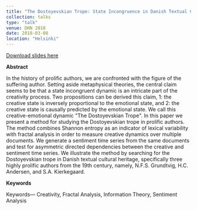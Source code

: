 ```yaml
---
title: "The Dostoyevskian Trope: State Incongruence in Danish Textual Cultural Heritage"
collection: talks
type: "talk"
venue: DHN 2018
date: 2018-03-08
location: "Helsinki"
---
```


[Download slides here](http://knielbo.github.io/files/kln_dtrope.pdf)

**Abstract**

In the history of prolific authors, we are confronted with the figure of the suffering author. Setting
aside metaphysical theories, the central claim seems to be that a state incongruent dynamic is
an intricate part of the creativity process. Two propositions can be derived this claim, 1: the
creative state is inversely proportional to the emotional state, and 2: the creative state is causally
predicted by the emotional state. We call this creative-emotional dynamic "The Dostoyevskian
Trope". In this paper we present a method for studying the Dostoyevskian trope in prolific
authors. The method combines Shannon entropy as an indicator of lexical variability with
fractal analysis in order to measure creative dynamics over multiple documents. We generate a
sentiment time series from the same documents and test for asymmetric directed dependencies
between the creative and sentiment time series. We illustrate the method by searching for the
Dostoyevskian trope in Danish textual cultural heritage, specifically three highly prolific authors
from the 19th century, namely, N.F.S. Grundtvig, H.C. Andersen, and S.A. Kierkegaard.

**Keywords**

Keywords— Creativity, Fractal Analysis, Information Theory, Sentiment Analysis
